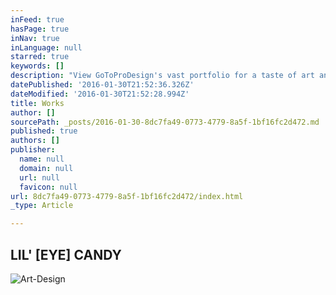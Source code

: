 ```yaml
---
inFeed: true
hasPage: true
inNav: true
inLanguage: null
starred: true
keywords: []
description: "View GoToProDesign's vast portfolio for a taste of art and design | Feel free to browse view the galleries and click through the pages of works | I love what I do!"
datePublished: '2016-01-30T21:52:36.326Z'
dateModified: '2016-01-30T21:52:28.994Z'
title: Works
author: []
sourcePath: _posts/2016-01-30-8dc7fa49-0773-4779-8a5f-1bf16fc2d472.md
published: true
authors: []
publisher:
  name: null
  domain: null
  url: null
  favicon: null
url: 8dc7fa49-0773-4779-8a5f-1bf16fc2d472/index.html
_type: Article

---
```

## LIL' \[EYE\] CANDY
![Art-Design](https://s3-us-west-2.amazonaws.com/the-grid-img/p/f3c7214ff193a2f36581795efe7c00026af90d6e.jpg)